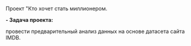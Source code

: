 Проект "Кто хочет стать миллионером.

 **- Задача проекта:**
 
 провести предварительный анализ данных на основе датасета сайта IMDB.
 



